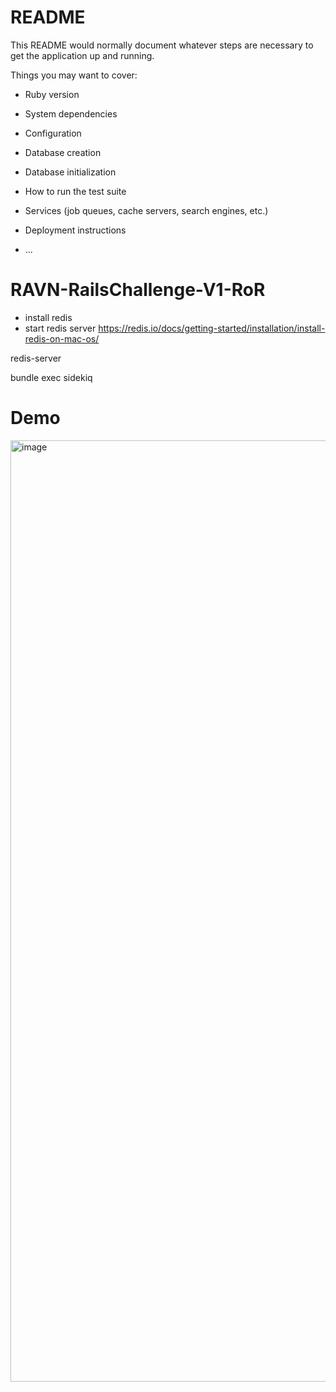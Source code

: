 # README

This README would normally document whatever steps are necessary to get the
application up and running.

Things you may want to cover:

- Ruby version

- System dependencies

- Configuration

- Database creation

- Database initialization

- How to run the test suite

- Services (job queues, cache servers, search engines, etc.)

- Deployment instructions

- ...

# RAVN-RailsChallenge-V1-RoR

- install redis
- start redis server
  https://redis.io/docs/getting-started/installation/install-redis-on-mac-os/

redis-server

bundle exec sidekiq


# Demo

<img width="1506" alt="image" src="https://github.com/OVarLaz/RAVN-RailsChallenge-V1-RoR/assets/12819313/5614fe4a-40ac-4e72-a092-5a14fdf0fcc3">


